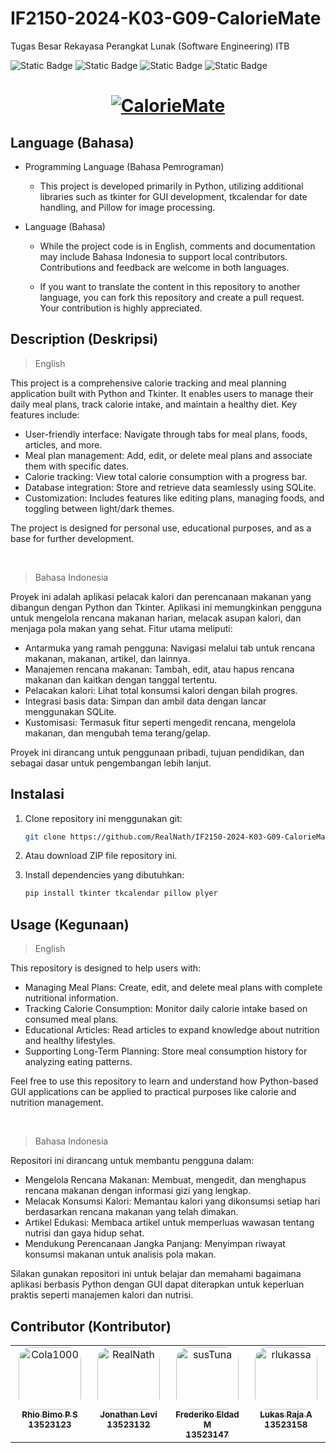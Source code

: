 # IF2150-2024-K03-G09-CalorieMate
Tugas Besar Rekayasa Perangkat Lunak (Software Engineering) ITB

![Static Badge](https://img.shields.io/badge/Project%20Status-Finished%20-brightgreen)
![Static Badge](https://img.shields.io/badge/License-MIT-red)
![Static Badge](https://img.shields.io/badge/Project-Software%20Engineering-purple)
![Static Badge](https://img.shields.io/badge/Language-Python-fff700)

<h1 align="center">
  <a href="https://git.io/typing-svg"><img src="https://readme-typing-svg.herokuapp.com?font=Righteous&pause=1000&color=FFFFFFFF&size=35&center=true&vCenter=true&random=false&width=435&lines=Welcome+To+CalorieMate+!" alt="CalorieMate" /></a>
</h1>

## Language (Bahasa)

- Programming Language (Bahasa Pemrograman)

    - This project is developed primarily in Python, utilizing additional libraries such as tkinter for GUI development, tkcalendar for date handling, and Pillow for image processing.

- Language (Bahasa)
 
    - While the project code is in English, comments and documentation may include Bahasa Indonesia to support local contributors. Contributions and feedback are welcome in both languages. 
  
    - If you want to translate the content in this repository to another language, you can fork this repository and create a pull request. Your contribution is highly appreciated.

## Description (Deskripsi)

>English

This project is a comprehensive calorie tracking and meal planning application built with Python and Tkinter. It enables users to manage their daily meal plans, track calorie intake, and maintain a healthy diet. Key features include:
  
  - User-friendly interface: Navigate through tabs for meal plans, foods, articles, and more.
  - Meal plan management: Add, edit, or delete meal plans and associate them with specific dates.
  - Calorie tracking: View total calorie consumption with a progress bar.
  - Database integration: Store and retrieve data seamlessly using SQLite.
  -  Customization: Includes features like editing plans, managing foods, and toggling between light/dark themes.

The project is designed for personal use, educational purposes, and as a base for further development.

<br>

>Bahasa Indonesia

Proyek ini adalah aplikasi pelacak kalori dan perencanaan makanan yang dibangun dengan Python dan Tkinter. Aplikasi ini memungkinkan pengguna untuk mengelola rencana makanan harian, melacak asupan kalori, dan menjaga pola makan yang sehat. Fitur utama meliputi:

- Antarmuka yang ramah pengguna: Navigasi melalui tab untuk rencana makanan, makanan, artikel, dan lainnya.
- Manajemen rencana makanan: Tambah, edit, atau hapus rencana makanan dan kaitkan dengan tanggal tertentu.
- Pelacakan kalori: Lihat total konsumsi kalori dengan bilah progres.
- Integrasi basis data: Simpan dan ambil data dengan lancar menggunakan SQLite.
- Kustomisasi: Termasuk fitur seperti mengedit rencana, mengelola makanan, dan mengubah tema terang/gelap.

Proyek ini dirancang untuk penggunaan pribadi, tujuan pendidikan, dan sebagai dasar untuk pengembangan lebih lanjut.

## Instalasi

1. Clone repository ini menggunakan git:

   ```bash
   git clone https://github.com/RealNath/IF2150-2024-K03-G09-CalorieMate.git
   ```

2. Atau download ZIP file repository ini.

3. Install dependencies yang dibutuhkan:

   ```bash
   pip install tkinter tkcalendar pillow plyer
   ```

## Usage (Kegunaan)

>English

This repository is designed to help users with:

- Managing Meal Plans: Create, edit, and delete meal plans with complete nutritional information.
- Tracking Calorie Consumption: Monitor daily calorie intake based on consumed meal plans.
- Educational Articles: Read articles to expand knowledge about nutrition and healthy lifestyles.
- Supporting Long-Term Planning: Store meal consumption history for analyzing eating patterns.

Feel free to use this repository to learn and understand how Python-based GUI applications can be applied to practical purposes like calorie and nutrition management.

<br>

> Bahasa Indonesia

Repositori ini dirancang untuk membantu pengguna dalam:

- Mengelola Rencana Makanan: Membuat, mengedit, dan menghapus rencana makanan dengan informasi gizi yang lengkap.
- Melacak Konsumsi Kalori: Memantau kalori yang dikonsumsi setiap hari berdasarkan rencana makanan yang telah dimakan.
- Artikel Edukasi: Membaca artikel untuk memperluas wawasan tentang nutrisi dan gaya hidup sehat.
- Mendukung Perencanaan Jangka Panjang: Menyimpan riwayat konsumsi makanan untuk analisis pola makan.

Silakan gunakan repositori ini untuk belajar dan memahami bagaimana aplikasi berbasis Python dengan GUI dapat diterapkan untuk keperluan praktis seperti manajemen kalori dan nutrisi.

## Contributor (Kontributor)

<table>
  <tbody>
    <tr>
      <td align="center" valign="top" width="14.28%"><a href="https://github.com/Cola1000"><img style="border-radius: 20%" src="https://avatars.githubusercontent.com/u/143616767?v=4" width="100px;" alt="Cola1000"/><br /><sub><b>Rhio Bimo P S <br /> 13523123 </b></sub></a><br /></td>
      <td align="center" valign="top" width="14.28%"><a href="https://github.com/RealNath"><img style="border-radius: 20%" src="https://avatars.githubusercontent.com/u/87565567?v=4" width="100px;" alt="RealNath"/><br /><sub><b>Jonathan Levi <br /> 13523132 </b></sub></a><br /></td>
      <td align="center" valign="top" width="14.28%"><a href="https://github.com/susTuna"><img style="border-radius: 20%" src="https://avatars.githubusercontent.com/u/148179846?v=4" width="100px;" alt="susTuna"/><br /><sub><b>Frederiko Eldad M <br /> 13523147 </b></sub></a><br /></td>
      <td align="center" valign="top" width="14.28%"><a href="https://github.com/rlukassa"><img style="border-radius: 20%" src="https://avatars.githubusercontent.com/u/164935134?v=4" width="100px;" alt="rlukassa"/><br /><sub><b>Lukas Raja A <br /> 13523158 </b></sub></a><br /></td>
    </tr>
  </tbody>
</table>
